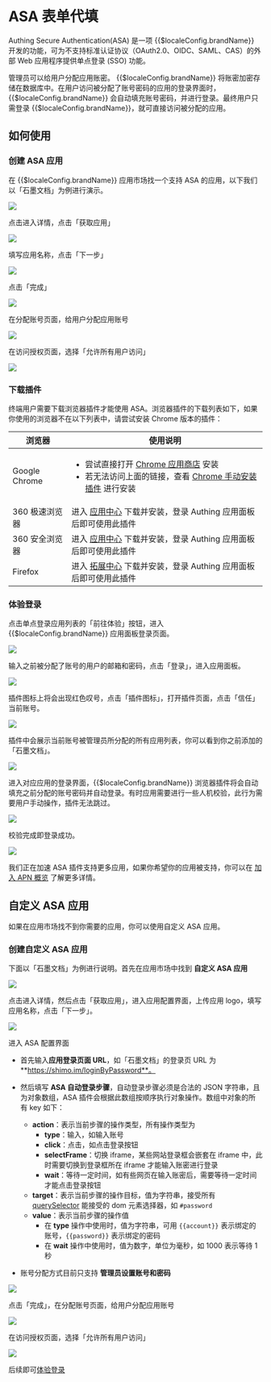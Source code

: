 # ASA 表单代填

Authing Secure Authentication(ASA) 是一项 {{$localeConfig.brandName}} 开发的功能，可为不支持标准认证协议（OAuth2.0、OIDC、SAML、CAS）的外部 Web 应用程序提供单点登录 (SSO) 功能。

管理员可以给用户分配应用账密。 {{$localeConfig.brandName}} 将账密加密存储在数据库中。在用户访问被分配了账号密码的应用的登录界面时，{{$localeConfig.brandName}} 会自动填充账号密码，并进行登录。最终用户只需登录 {{$localeConfig.brandName}}，就可直接访问被分配的应用。

## 如何使用

### 创建 ASA 应用

在 {{$localeConfig.brandName}} 应用市场找一个支持 ASA 的应用，以下我们以「石墨文档」为例进行演示。

![](~@imagesZhCn/guides/asa/1.png)

点击进入详情，点击「获取应用」

![](~@imagesZhCn/guides/asa/2.png)

填写应用名称，点击「下一步」

![](~@imagesZhCn/guides/asa/3.png)

点击「完成」

![](~@imagesZhCn/guides/asa/4.png)

在分配账号页面，给用户分配应用账号

![](~@imagesZhCn/guides/asa/5.png)

在访问授权页面，选择「允许所有用户访问」

![](~@imagesZhCn/guides/asa/6.png)

### 下载插件

终端用户需要下载浏览器插件才能使用 ASA。浏览器插件的下载列表如下，如果你使用的浏览器不在以下列表中，请尝试安装 Chrome 版本的插件：

| 浏览器         | 使用说明                                                                                                                                                                                                                                                                               |
| -------------- | -------------------------------------------------------------------------------------------------------------------------------------------------------------------------------------------------------------------------------------------------------------------------------------- |
| Google Chrome  | <ul><li>尝试直接打开 [Chrome 应用商店](https://chrome.google.com/webstore/detail/authing-secure-authentica/ncipeimbkgimamagbpkgghchcgkgbgjf) 安装</li><li>若无法访问上面的链接，查看 <a href="./chrome-manual-install.html" target="_blank">Chrome 手动安装插件</a> 进行安装</li></ul> |
| 360 极速浏览器 | 进入 [应用中心](https://ext.chrome.360.cn/webstore/detail/djnmokbcodildihilkkhomijjmpmcdmk) 下载并安装，登录 Authing 应用面板后即可使用此插件                                                                                                                                          |
| 360 安全浏览器 | 进入 [应用中心](https://ext.se.360.cn/webstore/detail/djnmokbcodildihilkkhomijjmpmcdmk) 下载并安装，登录 Authing 应用面板后即可使用此插件                                                                                                                                              |
| Firefox        | 进入 [拓展中心](https://addons.mozilla.org/zh-CN/firefox/addon/authing-secure-authentication/) 下载并安装，登录 Authing 应用面板后即可使用此插件                                                                                                                                       |

<!-- | Safari         | 进入 [App Store](https://apps.apple.com/cn/app/%E6%90%9C%E7%8B%97%E8%BE%93%E5%85%A5%E6%B3%95-%E8%AF%AD%E9%9F%B3%E5%8F%98%E5%A3%B0%E6%96%97%E5%9B%BE%E8%A1%A8%E6%83%85/id917670924) 下载并安装，登录 Authing 应用面板后即可使用此插件                                                         | -->

### 体验登录

点击单点登录应用列表的「前往体验」按钮，进入 {{$localeConfig.brandName}} 应用面板登录页面。

![](~@imagesZhCn/guides/asa/7.png)

输入之前被分配了账号的用户的邮箱和密码，点击「登录」，进入应用面板。

![](~@imagesZhCn/guides/asa/8.png)

插件图标上将会出现红色叹号，点击「插件图标」，打开插件页面，点击「信任」当前账号。

![](~@imagesZhCn/guides/asa/9.png)

插件中会展示当前账号被管理员所分配的所有应用列表，你可以看到你之前添加的「石墨文档」。

![](~@imagesZhCn/guides/asa/10.png)

进入对应应用的登录界面，{{$localeConfig.brandName}} 浏览器插件将会自动填充之前分配的账号密码并自动登录。有时应用需要进行一些人机校验，此行为需要用户手动操作，插件无法跳过。

![](~@imagesZhCn/guides/asa/11.png)

校验完成即登录成功。

![](~@imagesZhCn/guides/asa/12.png)

我们正在加速 ASA 插件支持更多应用，如果你希望你的应用被支持，你可以在 [加入 APN 概览](../../apn/README.md) 了解更多详情。

## 自定义 ASA 应用

如果在应用市场找不到你需要的应用，你可以使用自定义 ASA 应用。

### 创建自定义 ASA 应用

下面以「石墨文档」为例进行说明。首先在应用市场中找到 **自定义 ASA 应用**

![](~@imagesZhCn/guides/asa/custom-1.png)

点击进入详情，然后点击「获取应用」，进入应用配置界面，上传应用 logo，填写应用名称，点击「下一步」。

![](~@imagesZhCn/guides/asa/custom-2.png)

进入 ASA 配置界面

- 首先输入**应用登录页面 URL**，如「石墨文档」的登录页 URL 为 **https://shimo.im/loginByPassword**。
- 然后填写 **ASA 自动登录步骤**，自动登录步骤必须是合法的 JSON 字符串，且为对象数组，ASA 插件会根据此数组按顺序执行对象操作。数组中对象的所有 key 如下：

  - **action**：表示当前步骤的操作类型，所有操作类型为
    - **type**：输入，如输入账号
    - **click**：点击，如点击登录按钮
    - **selectFrame**：切换 iframe，某些网站登录框会嵌套在 iframe 中，此时需要切换到登录框所在 iframe 才能输入账密进行登录
    - **wait**：等待一定时间，如有些网页在输入账密后，需要等待一定时间才能点击登录按钮

  * **target**：表示当前步骤的操作目标，值为字符串，接受所有 [querySelector](https://developer.mozilla.org/en-US/docs/Web/API/Document/querySelector) 能接受的 dom 元素选择器，如 `#password`
  * **value**：表示当前步骤的操作值
    - 在 **type** 操作中使用时，值为字符串，可用 <code><span v-pre>{{account}}</span></code> 表示绑定的账号，<code><span v-pre>{{password}}</span></code> 表示绑定的密码
    - 在 **wait** 操作中使用时，值为数字，单位为毫秒，如 1000 表示等待 1 秒

* 账号分配方式目前只支持 **管理员设置账号和密码**

![](~@imagesZhCn/guides/asa/custom-3.png)

点击「完成」，在分配账号页面，给用户分配应用账号

![](~@imagesZhCn/guides/asa/custom-4.png)

在访问授权页面，选择「允许所有用户访问」

![](~@imagesZhCn/guides/asa/custom-5.png)

后续即可[体验登录](#体验登录)
